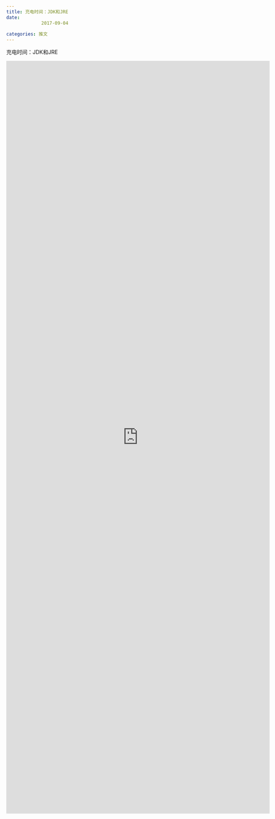 ```yaml
---
title: 充电时间：JDK和JRE
date: 
             2017-09-04
            
categories: 推文
---
```

充电时间：JDK和JRE<!--more-->
<iframe src="http://202.114.234.173:8669/appbbs/Stata_Article/@充电时间：JDK和JRE.htm" width="700px" height="2000px" scrolling="auto" frameborder=0 ></iframe>